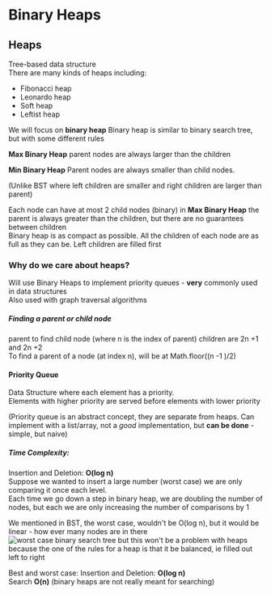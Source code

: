 # Binary Heaps

## Heaps
Tree-based data structure  
There are many kinds of heaps including:
- Fibonacci heap
- Leonardo heap
- Soft heap
- Leftist heap

We will focus on __binary heap__
Binary heap is similar to binary search tree, but with some different rules

__Max Binary Heap__
parent nodes are always larger than the children

__Min Binary Heap__
Parent nodes are always smaller than child nodes. 

(Unlike BST where left children are smaller and right children are larger than parent)

Each node can have at most 2 child nodes (binary) 
in __Max Binary Heap__ the parent is always greater than the children, but there are no guarantees between children  
Binary heap is as compact as possible. All the children of each node are as full as they can be. Left children are filled first

### Why do we care about heaps?
Will use Binary Heaps to implement priority queues - __very__ commonly used in data structures  
Also used with graph traversal algorithms

##### Finding a parent or child node
parent to find child node (where n is the index of parent) children are 2n +1 and 2n +2  
To find a parent of a node (at index n), will be at Math.floor((n -1 )/2)

#### Priority Queue
Data Structure where each element has a priority.  
Elements with higher priority are served before elements with lower priority

(Priority queue is an abstract concept, they are separate from heaps. Can implement with a list/array, not a _good_ implementation, but __can be done__ - simple, but naive)

##### Time Complexity:
Insertion and Deletion: __O(log n)__  
Suppose we wanted to insert a large number (worst case) we are only comparing it once each level.  
Each time we go down a step in binary heap, we are doubling the number of nodes, but each we are only increasing the number of comparisons by 1  

We mentioned in BST, the worst case, wouldn't be O(log n), but it would be linear - how ever many nodes are in there  
<img src="BST-worst-case.png" alt="worst case binary search tree">
but this won't be a problem with heaps because the one of the rules for a heap is that it be balanced, ie filled out left to right

Best and worst case: Insertion and Deletion: __O(log n)__  
Search __O(n)__ (binary heaps are not really meant for searching)

